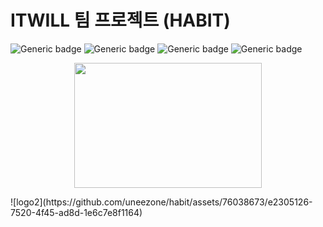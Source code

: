# ITWILL 팀 프로젝트 (HABIT)
![Generic badge](https://img.shields.io/badge/jstl-1.2-yellowgreen.svg) ![Generic badge](https://img.shields.io/badge/apacheTomcat-9.0.58-green.svg) ![Generic badge](https://img.shields.io/badge/mariaDB-10.6.14-orange.svg) ![Generic badge](https://img.shields.io/badge/springBoot-2.7.5-blue.svg)

<p align="center"><img src="https://github.com/uneezone/habit/assets/76038673/e2305126-7520-4f45-ad8d-1e6c7e8f1164" height="200px" width="300px"></p>
![logo2](https://github.com/uneezone/habit/assets/76038673/e2305126-7520-4f45-ad8d-1e6c7e8f1164)
